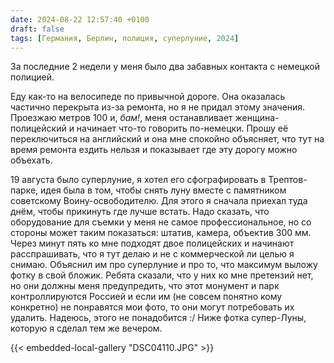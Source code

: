 ```yaml
---
date: 2024-08-22 12:57:40 +0100
draft: false
tags: [Германия, Берлин, полиция, суперлуние, 2024]
---
```

За последние 2 недели у меня было два забавных контакта с немецкой полицией.

Еду как-то на велосипеде по привычной дороге. Она оказалась частично перекрыта из-за ремонта, но я не придал этому значения. Проезжаю метров 100 и, _бам!_, меня останавливает женщина-полицейский и начинает что-то говорить по-немецки. Прошу её переключиться на английский и она мне спокойно объясняет, что тут на время ремонта ездить нельзя и показывает где эту дорогу можно объехать.

19 августа было суперлуние, я хотел его сфографировать в Трептов-парке, идея была в том, чтобы снять луну вместе с памятником советскому Воину-освободителю. Для этого я сначала приехал туда днём, чтобы прикинуть где лучше встать. Надо сказать, что оборудование для съемки у меня не самое профессиональное, но со стороны может таким показаться: штатив, камера, объектив 300 мм. Через минут пять ко мне подходят двое полицейских и начинают расспрашивать, что я тут делаю и не с коммерческой ли целью я снимаю. Объяснил им про суперлуние и про то, что максимум выложу фотку в свой бложик. Ребята сказали, что у них ко мне претензий нет, но они должны меня предупредить, что этот монумент и парк контроллируются Россией и если им (не совсем понятно кому конкретно) не понравятся мои фото, то они могут потребовать их удалить. Надеюсь, этого не понадобится :/ Ниже фотка супер-Луны, которую я сделал тем же вечером.

{{< embedded-local-gallery "DSC04110.JPG" >}}
<!--more-->